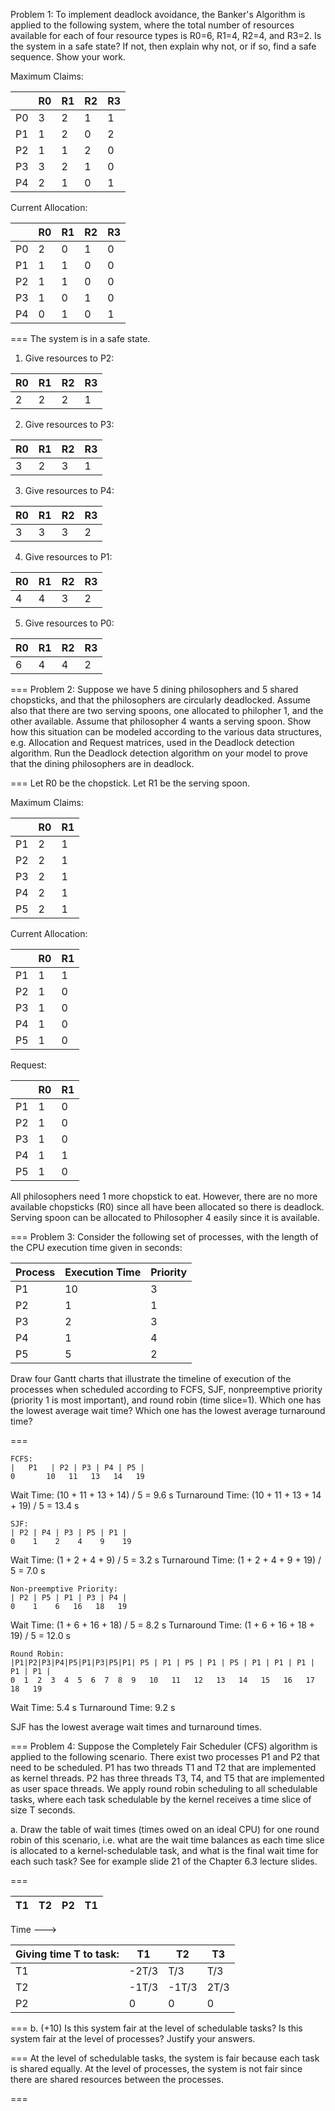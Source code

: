 Problem 1: To implement deadlock avoidance, the Banker's Algorithm is applied to the following system, where the total number of resources
available for each of four resource types is R0=6, R1=4, R2=4, and
R3=2. Is the system in a safe state? If not, then explain why
not, or if so, find a safe sequence. Show your work.

Maximum Claims:

|    | R0 | R1 | R2 | R3 |
|----|----|----|----|----|
| P0 | 3  | 2  | 1  | 1  |
| P1 | 1  | 2  | 0  | 2  |
| P2 | 1  | 1  | 2  | 0  |
| P3 | 3  | 2  | 1  | 0  |
| P4 | 2  | 1  | 0  | 1  |

Current Allocation:

|    | R0 | R1 | R2 | R3 |
|----|----|----|----|----|
| P0 | 2  | 0  | 1  | 0  |
| P1 | 1  | 1  | 0  | 0  |
| P2 | 1  | 1  | 0  | 0  |
| P3 | 1  | 0  | 1  | 0  |
| P4 | 0  | 1  | 0  | 1  |

===
The system is in a safe state.

1. Give resources to P2:

| R0 | R1 | R2 | R3 |
|----|----|----|----|
| 2  | 2  | 2  | 1  |
2. Give resources to P3:

| R0 | R1 | R2 | R3 |
|----|----|----|----|
| 3  | 2  | 3  | 1  |
3. Give resources to P4:

| R0 | R1 | R2 | R3 |
|----|----|----|----|
| 3  | 3  | 3  | 2  |
4. Give resources to P1:

| R0 | R1 | R2 | R3 |
|----|----|----|----|
| 4  | 4  | 3  | 2  |
5. Give resources to P0:

| R0 | R1 | R2 | R3 |
|----|----|----|----|
| 6  | 4  | 4  | 2  |

===
Problem 2: Suppose we have 5 dining philosophers and 5 shared chopsticks, and that the philosophers are circularly
deadlocked.  Assume also that there are two serving spoons, one allocated to philopher 1, and the other available.
Assume that philosopher 4 wants a serving spoon.  Show how this situation can be modeled according to the various
data structures, e.g. Allocation and Request matrices, used in the Deadlock detection algorithm.  Run the Deadlock
detection algorithm on your model to prove that the dining philosophers are in deadlock.

===
Let R0 be the chopstick.
Let R1 be the serving spoon.

Maximum Claims:

|    | R0 | R1 |
|----|----|----|
| P1 | 2  | 1  |
| P2 | 2  | 1  |
| P3 | 2  | 1  |
| P4 | 2  | 1  |
| P5 | 2  | 1  |

Current Allocation:

|    | R0 | R1 |
|----|----|----|
| P1 | 1  | 1  |
| P2 | 1  | 0  |
| P3 | 1  | 0  |
| P4 | 1  | 0  |
| P5 | 1  | 0  |

Request:

|    | R0 | R1 |
|----|----|----|
| P1 | 1  | 0  |
| P2 | 1  | 0  |
| P3 | 1  | 0  |
| P4 | 1  | 1  |
| P5 | 1  | 0  |

All philosophers need 1 more chopstick to eat. However, there are no more available chopsticks (R0) since all have been allocated so there is deadlock.
Serving spoon can be allocated to Philosopher 4 easily since it is available.

===
Problem 3: Consider the following set of processes, with the length of
the CPU execution time given in seconds:

| Process | Execution Time | Priority |
|---------|----------------|----------|
| P1      | 10             | 3        |
| P2      | 1              | 1        |
| P3      | 2              | 3        |
| P4      | 1              | 4        |
| P5      | 5              | 2        |

Draw four Gantt charts that illustrate the timeline of execution of
the processes when scheduled according to FCFS, SJF, nonpreemptive
priority (priority 1 is most important), and round robin (time
slice=1). Which one has the lowest average wait time? Which one
has the lowest average turnaround time?

===

```
FCFS:
|   P1   | P2 | P3 | P4 | P5 |
0       10   11   13   14   19
```
Wait Time: (10 + 11 + 13 + 14) / 5 = 9.6 s
Turnaround Time: (10 + 11 + 13 + 14 + 19) / 5 = 13.4 s

```
SJF:
| P2 | P4 | P3 | P5 | P1 |
0    1    2    4    9    19
```
Wait Time: (1 + 2 + 4 + 9) / 5 = 3.2 s
Turnaround Time: (1 + 2 + 4 + 9 + 19) / 5 = 7.0 s

```
Non-preemptive Priority:
| P2 | P5 | P1 | P3 | P4 |
0    1    6   16   18   19
```
Wait Time: (1 + 6 + 16 + 18) / 5 = 8.2 s
Turnaround Time: (1 + 6 + 16 + 18 + 19) / 5 = 12.0 s

```
Round Robin:
|P1|P2|P3|P4|P5|P1|P3|P5|P1| P5 | P1 | P5 | P1 | P5 | P1 | P1 | P1 | P1 | P1 |
0  1  2  3  4  5  6  7  8  9   10   11   12   13   14   15   16   17   18   19

```
Wait Time: 5.4 s
Turnaround Time: 9.2 s

SJF has the lowest average wait times and turnaround times.

===
Problem 4: Suppose the Completely Fair Scheduler (CFS) algorithm is applied to the following scenario. There exist
two processes P1 and P2 that need to be scheduled.  P1 has two threads T1 and T2 that are implemented as kernel
threads.  P2 has three threads T3, T4, and T5 that are implemented as user space threads.  We apply round robin
scheduling to all schedulable tasks, where each task schedulable by the kernel receives a time slice of size T
seconds.

a. Draw the table of wait times (times owed on an ideal CPU) for one round robin of this scenario, i.e. what are
the wait time balances as each time slice is allocated to a kernel-schedulable task, and what is the final wait
time for each such task?  See for example slide 21 of the Chapter 6.3 lecture slides.

===

| T1 | T2 | P2 | T1 |
|----|----|----|----|
Time --->

|Giving time T to task:| T1  | T2  | T3 |
|----------------------|-----|-----|----|
| T1                   |-2T/3|T/3  |T/3 |
| T2                   |-1T/3|-1T/3|2T/3|
| P2                   | 0   | 0   | 0  |

===
b.  (+10) Is this system fair at the level of schedulable tasks?  Is this system fair at the level of processes?
Justify your answers.

===
At the level of schedulable tasks, the system is fair because each task is shared equally.
At the level of processes, the system is not fair since there are shared resources between the processes.

===
